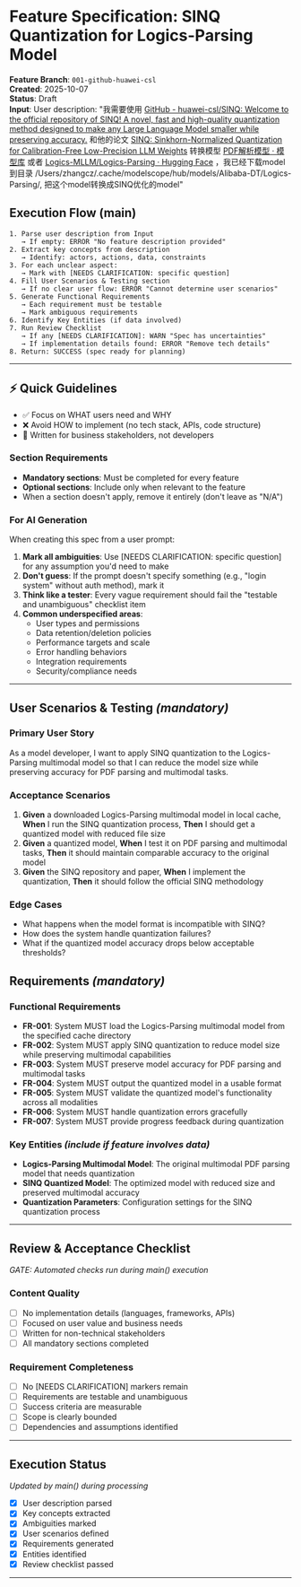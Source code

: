 # Feature Specification: SINQ Quantization for Logics-Parsing Model

**Feature Branch**: `001-github-huawei-csl`  
**Created**: 2025-10-07  
**Status**: Draft  
**Input**: User description: "我需要使用 [GitHub - huawei-csl/SINQ: Welcome to the official repository of SINQ! A novel, fast and high-quality quantization method designed to make any Large Language Model smaller while preserving accuracy.](https://github.com/huawei-csl/SINQ) 和他的论文 [SINQ: Sinkhorn-Normalized Quantization for Calibration-Free Low-Precision LLM Weights](https://arxiv.org/html/2509.22944v2) 转换模型 [PDF解析模型 · 模型库](https://www.modelscope.cn/models/Alibaba-DT/Logics-Parsing) 或者 [Logics-MLLM/Logics-Parsing · Hugging Face](https://huggingface.co/Logics-MLLM/Logics-Parsing) ，我已经下载model到目录 /Users/zhangcz/.cache/modelscope/hub/models/Alibaba-DT/Logics-Parsing/, 把这个model转换成SINQ优化的model"

## Execution Flow (main)
```
1. Parse user description from Input
   → If empty: ERROR "No feature description provided"
2. Extract key concepts from description
   → Identify: actors, actions, data, constraints
3. For each unclear aspect:
   → Mark with [NEEDS CLARIFICATION: specific question]
4. Fill User Scenarios & Testing section
   → If no clear user flow: ERROR "Cannot determine user scenarios"
5. Generate Functional Requirements
   → Each requirement must be testable
   → Mark ambiguous requirements
6. Identify Key Entities (if data involved)
7. Run Review Checklist
   → If any [NEEDS CLARIFICATION]: WARN "Spec has uncertainties"
   → If implementation details found: ERROR "Remove tech details"
8. Return: SUCCESS (spec ready for planning)
```

---

## ⚡ Quick Guidelines
- ✅ Focus on WHAT users need and WHY
- ❌ Avoid HOW to implement (no tech stack, APIs, code structure)
- 👥 Written for business stakeholders, not developers

### Section Requirements
- **Mandatory sections**: Must be completed for every feature
- **Optional sections**: Include only when relevant to the feature
- When a section doesn't apply, remove it entirely (don't leave as "N/A")

### For AI Generation
When creating this spec from a user prompt:
1. **Mark all ambiguities**: Use [NEEDS CLARIFICATION: specific question] for any assumption you'd need to make
2. **Don't guess**: If the prompt doesn't specify something (e.g., "login system" without auth method), mark it
3. **Think like a tester**: Every vague requirement should fail the "testable and unambiguous" checklist item
4. **Common underspecified areas**:
   - User types and permissions
   - Data retention/deletion policies  
   - Performance targets and scale
   - Error handling behaviors
   - Integration requirements
   - Security/compliance needs

---

## User Scenarios & Testing *(mandatory)*

### Primary User Story
As a model developer, I want to apply SINQ quantization to the Logics-Parsing multimodal model so that I can reduce the model size while preserving accuracy for PDF parsing and multimodal tasks.

### Acceptance Scenarios
1. **Given** a downloaded Logics-Parsing multimodal model in local cache, **When** I run the SINQ quantization process, **Then** I should get a quantized model with reduced file size
2. **Given** a quantized model, **When** I test it on PDF parsing and multimodal tasks, **Then** it should maintain comparable accuracy to the original model
3. **Given** the SINQ repository and paper, **When** I implement the quantization, **Then** it should follow the official SINQ methodology

### Edge Cases
- What happens when the model format is incompatible with SINQ?
- How does the system handle quantization failures?
- What if the quantized model accuracy drops below acceptable thresholds?

## Requirements *(mandatory)*

### Functional Requirements
- **FR-001**: System MUST load the Logics-Parsing multimodal model from the specified cache directory
- **FR-002**: System MUST apply SINQ quantization to reduce model size while preserving multimodal capabilities
- **FR-003**: System MUST preserve model accuracy for PDF parsing and multimodal tasks
- **FR-004**: System MUST output the quantized model in a usable format
- **FR-005**: System MUST validate the quantized model's functionality across all modalities
- **FR-006**: System MUST handle quantization errors gracefully
- **FR-007**: System MUST provide progress feedback during quantization

### Key Entities *(include if feature involves data)*
- **Logics-Parsing Multimodal Model**: The original multimodal PDF parsing model that needs quantization
- **SINQ Quantized Model**: The optimized model with reduced size and preserved multimodal accuracy
- **Quantization Parameters**: Configuration settings for the SINQ quantization process

---

## Review & Acceptance Checklist
*GATE: Automated checks run during main() execution*

### Content Quality
- [ ] No implementation details (languages, frameworks, APIs)
- [ ] Focused on user value and business needs
- [ ] Written for non-technical stakeholders
- [ ] All mandatory sections completed

### Requirement Completeness
- [ ] No [NEEDS CLARIFICATION] markers remain
- [ ] Requirements are testable and unambiguous  
- [ ] Success criteria are measurable
- [ ] Scope is clearly bounded
- [ ] Dependencies and assumptions identified

---

## Execution Status
*Updated by main() during processing*

- [x] User description parsed
- [x] Key concepts extracted
- [x] Ambiguities marked
- [x] User scenarios defined
- [x] Requirements generated
- [x] Entities identified
- [x] Review checklist passed

---
